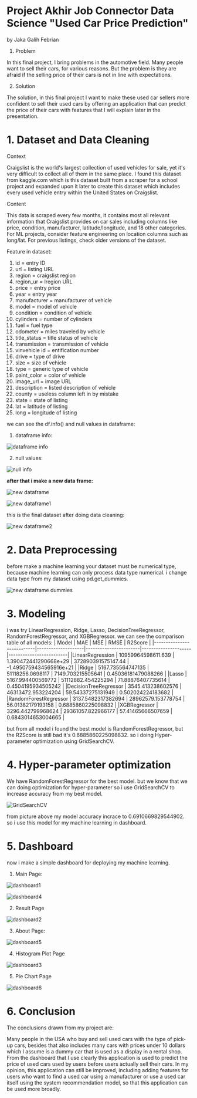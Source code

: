 # Project Akhir Job Connector Data Science "Used Car Price Prediction"
by Jaka Galih Febrian

1. Problem

In this final project, I bring problems in the automotive field.
Many people want to sell their cars, for various reasons.
But the problem is they are afraid if the selling price of their cars is not in line with expectations.

2. Solution

The solution, in this final project I want to make these used car sellers more confident to sell their used cars by offering an application that can predict the price of their cars with features that I will explain later in the presentation.

# 1. Dataset and Data Cleaning
Context

Craigslist is the world's largest collection of used vehicles for sale, yet it's very difficult to collect all of them in the same place. I found this dataset from kaggle.com which is this dataset built from a scraper for a school project and expanded upon it later to create this dataset which includes every used vehicle entry within the United States on Craigslist.

Content

This data is scraped every few months, it contains most all relevant information that Craigslist provides on car sales including columns like price, condition, manufacturer, latitude/longitude, and 18 other categories. For ML projects, consider feature engineering on location columns such as long/lat. For previous listings, check older versions of the dataset.

Feature in dataset:

1. id = entry ID
2. url = listing URL
3. region = craigslist region
4. region_ur = lregion URL
5. price = entry price
6. year = entry year
7. manufacturer = manufacturer of vehicle
8. model = model of vehicle
9. condition = condition of vehicle
10. cylinders = number of cylinders
11. fuel = fuel type
12. odometer = miles traveled by vehicle
13. title_status = title status of vehicle
14. transmission = transmission of vehicle
15. vinvehicle id = entification number
16. drive = type of drive
17. size = size of vehicle
18. type = generic type of vehicle
19. paint_color = color of vehicle
20. image_url = image URL
21. description = listed description of vehicle
22. county = useless column left in by mistake
23. state = state of listing
24. lat = latitude of listing
25. long = longitude of listing

we can see the df.info() and null values in dataframe:
1. dataframe info:

![dataframe info](./gambar/gambar1_info_data.png)

2. null values:

![null info](./gambar/gambar1_info_null.png)

<b>after that i make a new data frame:</b>

![new dataframe](./gambar/gambar1_new_dataframe.png)

![new dataframe1](./gambar/gambar1_new_dataframe1.png)

this is the final dataset after doing data cleaning:

![new dataframe2](./gambar/gambar1_finaldataset.png)

# 2. Data Preprocessing
before make a machine learning your dataset must be numerical type, because machine learning can only process data type numerical. i change data type from my dataset using pd.get_dummies.

![new dataframe dummies](./gambar/gambar1_data_features.png)

# 3. Modeling
i was try LinearRegression, Ridge, Lasso, DecisionTreeRegressor, RandomForestRegressor, and XGBRegressor.
we can see the comparison table of all models:
| Model                     |        MAE         |          MSE          |        RMSE         |         R2Score         |
|---------------------------|--------------------|-----------------------|---------------------|-------------------------|
|LinearRegression           | 10959964598611.639 | 1.390472441290668e+29 | 372890391575147.44  | -1.4950759434565916e+21 |
|Ridge                      | 5167.735564747135  |   51118256.0698117    |  7149.703215505641  |   0.45036181479088266   |
|Lasso                      | 5167.994400569772  |   51112882.454225294  |  71.88876407735614  |    0.4504195934505242   |
|DecisionTreeRegressor      | 3545.413238602576  |   46313472.953224204  |  59.54337275131949  |    0.502024224183682    |
|RandomForestRegressor      | 3137.5482317382694 |   28962579.153778754  |  56.01382179193158  |    0.6885860225098832   |
|XGBRegressor               | 3296.442799968624  |   29361057.822966177  |  57.41465666507659  |    0.6843014653004665   |

but from all model i found the best model is RandomForestRegressor, but the R2Score is still bad it's 0.6885860225098832. so i doing Hyper-parameter optimization using GridSearchCV.

# 4. Hyper-parameter optimization
We have RandomForestRegressor for the best model. but we know that we can doing optimization for hyper-parameter so i use GridSearchCV to increase accuracy from my best model.

![GridSearchCV](./gambar/gambar1_result_random_and_GridSearchCV.png)

from picture above my model accuracy incrace to 0.6910669829544902. so i use this model for my machine learning in dashboard.

# 5. Dashboard
now i make a simple dashboard for deploying my machine learning.
1. Main Page:

![dashboard1](./gambar/gambar1_result_dashboard1.png)

![dashboard4](./gambar/gambar1_result_dashboard4.png)

2. Result Page

![dashboard2](./gambar/gambar1_result_dashboard2.png)

3. About Page:

![dashboard5](./gambar/gambar1_result_dashboard5.png)

4. Histogram Plot Page

![dashboard3](./gambar/gambar1_result_dashboard3.png)

5. Pie Chart Page

![dashboard6](./gambar/gambar1_result_dashboard6.png)


# 6. Conclusion 
The conclusions drawn from my project are:

Many people in the USA who buy and sell used cars with the type of pick-up cars, besides that also includes many cars with prices under 10 dollars which I assume is a dummy car that is used as a display in a rental shop.
From the dashboard that I use clearly this application is used to predict the price of used cars used by users before users actually sell their cars.
In my opinion, this application can still be improved, including adding features for users who want to find a used car using a manufacturer or use a used car itself using the system recommendation model, so that this application can be used more broadly.
